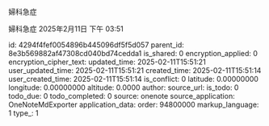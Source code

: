 婦科急症

婦科急症
2025年2月11日
下午 03:51


id: 4294f4fef0054896b445096df5f5d057
parent_id: 8e3b569882af47308cd040bd74cedda1
is_shared: 0
encryption_applied: 0
encryption_cipher_text: 
updated_time: 2025-02-11T15:51:21
user_updated_time: 2025-02-11T15:51:21
created_time: 2025-02-11T15:51:14
user_created_time: 2025-02-11T15:51:14
is_conflict: 0
latitude: 0.00000000
longitude: 0.00000000
altitude: 0.0000
author: 
source_url: 
is_todo: 0
todo_due: 0
todo_completed: 0
source: onenote
source_application: OneNoteMdExporter
application_data: 
order: 94800000
markup_language: 1
type_: 1